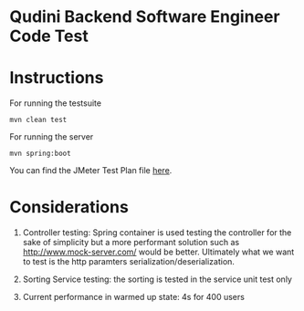 # Qudini Backend Software Engineer Code Test

# Instructions

For running the testsuite 

```
mvn clean test
```

For running the server

```
mvn spring:boot
```

You can find the JMeter Test Plan file [here](https://github.com/francesco-losciale/java-spring-mvc-codetest/blob/master/Jmeter.Test.Plan.jmx). 

# Considerations

1. Controller testing: Spring container is used testing the controller for the sake of simplicity but a more performant solution such as http://www.mock-server.com/ would be better. Ultimately what we want to test is the http paramters serialization/deserialization. 

2. Sorting Service testing: the sorting is tested in the service unit test only

3. Current performance in warmed up state: 4s for 400 users

